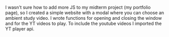 I wasn't sure how to add more JS to my midterm project (my portfolio page), so I created a simple website with a modal where you can choose an ambient study video. I wrote functions for opening and closing the window and for the YT videos to play. To include the youtube videos I imported the YT player api. 